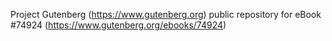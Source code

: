 Project Gutenberg (https://www.gutenberg.org) public repository for
eBook #74924 (https://www.gutenberg.org/ebooks/74924)

